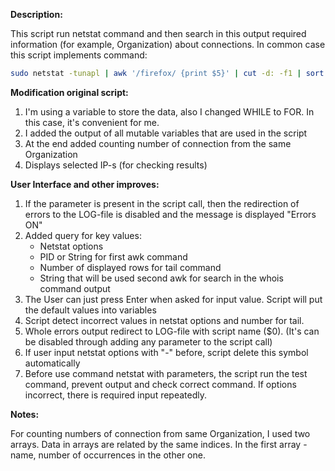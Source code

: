 
**Description:**

This script run netstat command and then search in this output required information (for example, Organization) about connections.
In common case this script implements command:
```bash
sudo netstat -tunapl | awk '/firefox/ {print $5}' | cut -d: -f1 | sort | uniq -c | sort | tail -n5 | grep -oP '(\d+\.){3}\d+' | while read IP ; do whois $IP | awk -F':' '/^Organization/ {print $2}' ; done
```

**Modification original script:**

1. I'm using a variable to store the data, also I changed WHILE to FOR. In this case, it's convenient for me.
2. I added the output of all mutable variables that are used in the script
3. At the end added counting number of connection from the same Organization
4. Displays selected IP-s (for checking results)

**User Interface and other improves:**

1. If the parameter is present in the script call, then the redirection of errors to the LOG-file is disabled and the message is displayed "Errors ON"
2. Added query for key values:
   - Netstat options
   - PID or String for first awk command
   - Number of displayed rows for tail command
   - String that will be used second awk for search in the whois command output
3. The User can just press Enter when asked for input value. Script will put the default values into variables
4. Script detect incorrect values in netstat options and number for tail.
5. Whole errors output redirect to LOG-file with script name ($0). (It's can be disabled through adding any parameter to the script call)
6. If user input netstat options with "-" before, script delete this symbol automatically
7. Before use command netstat with parameters, the  script run the test command, prevent output and check correct command.
   If options incorrect, there is required input repeatedly.




**Notes:**

   For counting numbers of connection from same Organization, I used two arrays. Data in arrays are related by the same indices. In the first array - name, number of occurrences in the other one.
